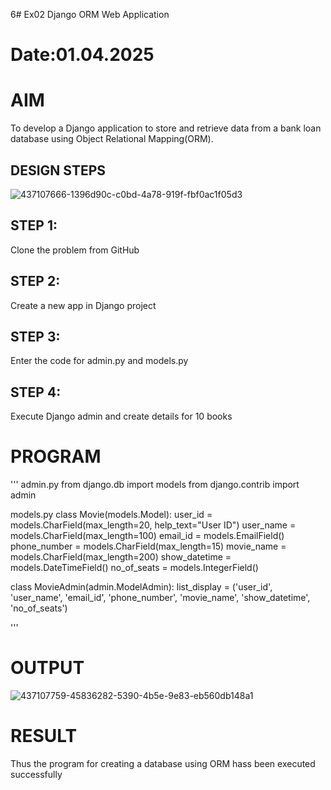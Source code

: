 6# Ex02 Django ORM Web Application
# Date:01.04.2025
# AIM
To develop a Django application to store and retrieve data from a bank loan database using Object Relational Mapping(ORM).

## DESIGN STEPS
![437107666-1396d90c-c0bd-4a78-919f-fbf0ac1f05d3](https://github.com/user-attachments/assets/c232bc6d-24dd-4592-a18a-67ea3a22bd15)

## STEP 1:
Clone the problem from GitHub

## STEP 2:
Create a new app in Django project

## STEP 3:
Enter the code for admin.py and models.py

## STEP 4:
Execute Django admin and create details for 10 books

# PROGRAM
'''
admin.py
from django.db import models
from django.contrib import admin

models.py
class Movie(models.Model):
    user_id = models.CharField(max_length=20, help_text="User ID")
    user_name = models.CharField(max_length=100)
    email_id = models.EmailField()
    phone_number = models.CharField(max_length=15)
    movie_name = models.CharField(max_length=200)
    show_datetime = models.DateTimeField()
    no_of_seats = models.IntegerField()

class MovieAdmin(admin.ModelAdmin):
    list_display = ('user_id', 'user_name', 'email_id', 'phone_number', 'movie_name', 'show_datetime', 'no_of_seats')
    
'''
# OUTPUT
![437107759-45836282-5390-4b5e-9e83-eb560db148a1](https://github.com/user-attachments/assets/966d3c5f-862c-4bb9-b712-3b1901176f96)

# RESULT
Thus the program for creating a database using ORM hass been executed successfully
